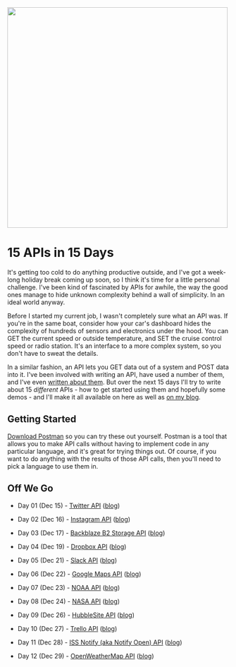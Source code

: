 <img src="https://grantwinney.com/content/images/2017/12/winter-hike-1796562_1920.jpg" width=500>

# 15 APIs in 15 Days

It's getting too cold to do anything productive outside, and I've got a week-long holiday break coming up soon, so I think it's time for a little personal challenge. I've been kind of fascinated by APIs for awhile, the way the good ones manage to hide unknown complexity behind a wall of simplicity. In an ideal world anyway.

Before I started my current job, I wasn't completely sure what an API was. If you're in the same boat, consider how your car's dashboard hides the complexity of hundreds of sensors and electronics under the hood. You can GET the current speed or outside temperature, and SET the cruise control speed or radio station. It's an interface to a more complex system, so you don't have to sweat the details.

In a similar fashion, an API lets you GET data out of a system and POST data into it. I've been involved with writing an API, have used a number of them, and I've even [written about them](https://grantwinney.com/what-is-an-api/). But over the next 15 days I'll try to write about 15 _different_ APIs - how to get started using them and hopefully some demos - and I'll make it all available on here as well as [on my blog](https://grantwinney.com/tag/15-apis-in-15-days/).

## Getting Started

[Download Postman](https://www.getpostman.com/) so you can try these out yourself. Postman is a tool that allows you to make API calls without having to implement code in any particular language, and it's great for trying things out. Of course, if you want to do anything with the results of those API calls, then you'll need to pick a language to use them in.

## Off We Go

- Day 01 (Dec 15) - [Twitter API](Day%2001%20-%20Twitter%20API.md) ([blog](https://grantwinney.com/day-1-twitter-api/))

- Day 02 (Dec 16) - [Instagram API](Day%2002%20-%20Instagram%20API.md) ([blog](https://grantwinney.com/day-2-instagram-api/))

- Day 03 (Dec 17) - [Backblaze B2 Storage API](Day%2003%20-%20Backblaze%20B2%20API.md) ([blog](https://grantwinney.com/day-3-backblaze-b2-api/))

- Day 04 (Dec 19) - [Dropbox API](Day%2004%20-%20Dropbox%20API.md) ([blog](https://grantwinney.com/day-4-dropbox-api/))

- Day 05 (Dec 21) - [Slack API](Day%2005%20-%20Slack%20API.md) ([blog](https://grantwinney.com/day-5-slack-api/))

- Day 06 (Dec 22) - [Google Maps API](Day%2006%20-%20Google%20Maps%20API.md) ([blog](https://grantwinney.com/day-6-google-maps-api/))

- Day 07 (Dec 23) - [NOAA API](Day%2007%20-%20NOAA%20API.md) ([blog](https://grantwinney.com/day-7-noaa-api/))

- Day 08 (Dec 24) - [NASA API](Day%2008%20-%20NASA%20API.md) ([blog](https://grantwinney.com/day-8-nasa-api/))

- Day 09 (Dec 26) - [HubbleSite API](Day%2009%20-%20HubbleSite%20API.md) ([blog](https://grantwinney.com/day-9-hubblesite-api/))

- Day 10 (Dec 27) - [Trello API](Day%2010%20-%20Trello%20API.md) ([blog](https://grantwinney.com/day-10-trello-api/))

- Day 11 (Dec 28) - [ISS Notify (aka Notify Open) API](Day%2011%20-%20ISS%20Notify%20API.md) ([blog](https://grantwinney.com/day-11-iss-notify-api/))

- Day 12 (Dec 29) - [OpenWeatherMap API](Day%2012%20-%20OpenWeatherMap%20API.md) ([blog](https://grantwinney.com/day-12-openweathermap-api/))
